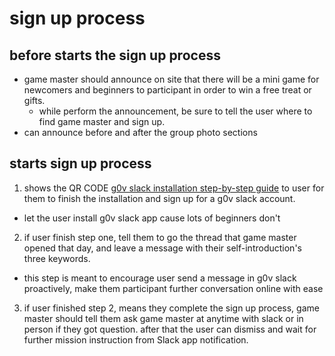 # sign up process

## before starts the sign up process
- game master should announce on site that there will be a mini game for newcomers and beginners to participant in order to win a free treat or gifts.
  - while perform the announcement, be sure to tell the user where to find game master and sign up.
- can announce before and after the group photo sections

## starts sign up process
1. shows the QR CODE [g0v slack installation step-by-step guide](https://g0v.hackmd.io/fKrjZ3BlRfWmQ471wcSdBg) to user for them to finish the installation and sign up for a g0v slack account.
  - let the user install g0v slack app cause lots of beginners don't
2. if user finish step one, tell them to go the thread that game master opened that day, and leave a message with their self-introduction's three keywords.
  - this step is meant to encourage user send a message in g0v slack proactively, make them participant further conversation online with ease
3. if user finished step 2, means they complete the sign up process, game master should tell them ask game master at anytime with slack or in person if they got question. after that the user can dismiss and wait for further mission instruction from Slack app notification.
